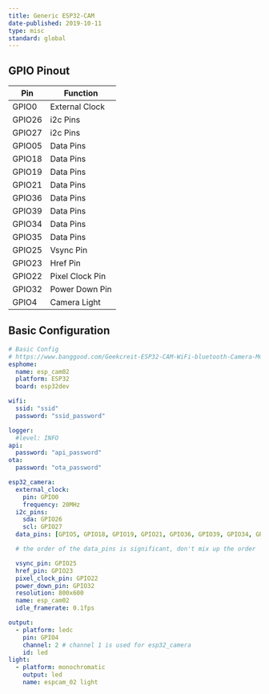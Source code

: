 ```yaml
---
title: Generic ESP32-CAM
date-published: 2019-10-11
type: misc
standard: global
---
```


## GPIO Pinout

| Pin    | Function        |
| ------ | --------------- |
| GPIO0  | External Clock  |
| GPIO26 | i2c Pins        |
| GPIO27 | i2c Pins        |
| GPIO05 | Data Pins       |
| GPIO18 | Data Pins       |
| GPIO19 | Data Pins       |
| GPIO21 | Data Pins       |
| GPIO36 | Data Pins       |
| GPIO39 | Data Pins       |
| GPIO34 | Data Pins       |
| GPIO35 | Data Pins       |
| GPIO25 | Vsync Pin       |
| GPIO23 | Href Pin        |
| GPIO22 | Pixel Clock Pin |
| GPIO32 | Power Down Pin  |
| GPIO4  | Camera Light    |

## Basic Configuration

```yaml
# Basic Config
# https://www.banggood.com/Geekcreit-ESP32-CAM-WiFi-bluetooth-Camera-Module-Development-Board-ESP32-With-Camera-Module-OV2640-p-1394679.html
esphome:
  name: esp_cam02
  platform: ESP32
  board: esp32dev

wifi:
  ssid: "ssid"
  password: "ssid_password"

logger:
  #level: INFO
api:
  password: "api_password"
ota:
  password: "ota_password"

esp32_camera:
  external_clock:
    pin: GPIO0
    frequency: 20MHz
  i2c_pins:
    sda: GPIO26
    scl: GPIO27
  data_pins: [GPIO5, GPIO18, GPIO19, GPIO21, GPIO36, GPIO39, GPIO34, GPIO35]

  # the order of the data_pins is significant, don't mix up the order

  vsync_pin: GPIO25
  href_pin: GPIO23
  pixel_clock_pin: GPIO22
  power_down_pin: GPIO32
  resolution: 800x600
  name: esp_cam02
  idle_framerate: 0.1fps

output:
  - platform: ledc
    pin: GPIO4
    channel: 2 # channel 1 is used for esp32_camera
    id: led
light:
  - platform: monochromatic
    output: led
    name: espcam_02 light
```
